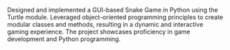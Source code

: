 Designed and implemented a GUI-based Snake Game in Python using the Turtle module. Leveraged object-oriented programming principles to create modular classes and methods, resulting in a dynamic and interactive gaming experience. The project showcases proficiency in game development and Python programming. 
